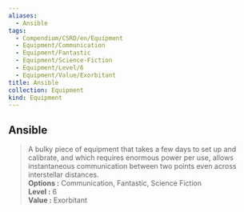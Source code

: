 ```yaml
---
aliases:
  - Ansible
tags:
  - Compendium/CSRD/en/Equipment
  - Equipment/Communication
  - Equipment/Fantastic
  - Equipment/Science-Fiction
  - Equipment/Level/6
  - Equipment/Value/Exorbitant
title: Ansible
collection: Equipment
kind: Equipment
---
```

## Ansible  
  
>A bulky piece of equipment that takes a few days to set up and calibrate, and which requires enormous power per use, allows instantaneous communication between two points even across interstellar distances.  
> **Options :** Communication, Fantastic, Science Fiction  
> **Level :** 6  
> **Value :** Exorbitant